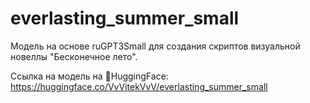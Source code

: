 # everlasting_summer_small
Модель на основе ruGPT3Small для создания скриптов визуальной новеллы "Бесконечное лето".

Ссылка на модель на 🤗HuggingFace:
https://huggingface.co/VvVitekVvV/everlasting_summer_small
